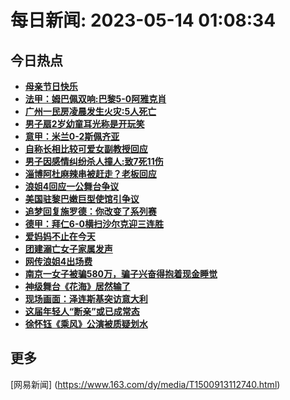 
# 每日新闻: 2023-05-14 01:08:34
## 今日热点

- **[母亲节日快乐](https://www.163.com/search?keyword=%E6%AF%8D%E4%BA%B2%E8%8A%82%E6%97%A5%E5%BF%AB%E4%B9%90)**
- **[法甲：姆巴佩双响:巴黎5-0阿雅克肖](https://www.163.com/search?keyword=%E6%B3%95%E7%94%B2%EF%BC%9A%E5%A7%86%E5%B7%B4%E4%BD%A9%E5%8F%8C%E5%93%8D+%E5%B7%B4%E9%BB%8E5-0%E9%98%BF%E9%9B%85%E5%85%8B%E8%82%96)**
- **[广州一民房凌晨发生火灾:5人死亡](https://www.163.com/search?keyword=%E5%B9%BF%E5%B7%9E%E4%B8%80%E6%B0%91%E6%88%BF%E5%87%8C%E6%99%A8%E5%8F%91%E7%94%9F%E7%81%AB%E7%81%BE+5%E4%BA%BA%E6%AD%BB%E4%BA%A1)**
- **[男子扇2岁幼童耳光称是开玩笑](https://www.163.com/search?keyword=%E7%94%B7%E5%AD%90%E6%89%872%E5%B2%81%E5%B9%BC%E7%AB%A5%E8%80%B3%E5%85%89%E7%A7%B0%E6%98%AF%E5%BC%80%E7%8E%A9%E7%AC%91)**
- **[意甲：米兰0-2斯佩齐亚](https://www.163.com/search?keyword=%E6%84%8F%E7%94%B2%EF%BC%9A%E7%B1%B3%E5%85%B00-2%E6%96%AF%E4%BD%A9%E9%BD%90%E4%BA%9A)**
- **[自称长相比较可爱女副教授回应](https://www.163.com/search?keyword=%E8%87%AA%E7%A7%B0%E9%95%BF%E7%9B%B8%E6%AF%94%E8%BE%83%E5%8F%AF%E7%88%B1%E5%A5%B3%E5%89%AF%E6%95%99%E6%8E%88%E5%9B%9E%E5%BA%94)**
- **[男子因感情纠纷杀人撞人:致7死11伤](https://www.163.com/search?keyword=%E7%94%B7%E5%AD%90%E5%9B%A0%E6%84%9F%E6%83%85%E7%BA%A0%E7%BA%B7%E6%9D%80%E4%BA%BA%E6%92%9E%E4%BA%BA+%E8%87%B47%E6%AD%BB11%E4%BC%A4)**
- **[淄博阿杜麻辣串被赶走？老板回应](https://www.163.com/search?keyword=%E6%B7%84%E5%8D%9A%E9%98%BF%E6%9D%9C%E9%BA%BB%E8%BE%A3%E4%B8%B2%E8%A2%AB%E8%B5%B6%E8%B5%B0%EF%BC%9F%E8%80%81%E6%9D%BF%E5%9B%9E%E5%BA%94)**
- **[浪姐4回应一公舞台争议](https://www.163.com/search?keyword=%E6%B5%AA%E5%A7%904%E5%9B%9E%E5%BA%94%E4%B8%80%E5%85%AC%E8%88%9E%E5%8F%B0%E4%BA%89%E8%AE%AE)**
- **[美国驻黎巴嫩巨型使馆引争议](https://www.163.com/search?keyword=%E7%BE%8E%E5%9B%BD%E9%A9%BB%E9%BB%8E%E5%B7%B4%E5%AB%A9%E5%B7%A8%E5%9E%8B%E4%BD%BF%E9%A6%86%E5%BC%95%E4%BA%89%E8%AE%AE)**
- **[追梦回复施罗德：你改变了系列赛](https://www.163.com/search?keyword=%E8%BF%BD%E6%A2%A6%E5%9B%9E%E5%A4%8D%E6%96%BD%E7%BD%97%E5%BE%B7%EF%BC%9A%E4%BD%A0%E6%94%B9%E5%8F%98%E4%BA%86%E7%B3%BB%E5%88%97%E8%B5%9B)**
- **[德甲：拜仁6-0横扫沙尔克迎三连胜](https://www.163.com/search?keyword=%E5%BE%B7%E7%94%B2%EF%BC%9A%E6%8B%9C%E4%BB%816-0%E6%A8%AA%E6%89%AB%E6%B2%99%E5%B0%94%E5%85%8B%E8%BF%8E%E4%B8%89%E8%BF%9E%E8%83%9C)**
- **[爱妈妈不止在今天](https://www.163.com/search?keyword=%E7%88%B1%E5%A6%88%E5%A6%88%E4%B8%8D%E6%AD%A2%E5%9C%A8%E4%BB%8A%E5%A4%A9)**
- **[团建溺亡女子家属发声](https://www.163.com/search?keyword=%E5%9B%A2%E5%BB%BA%E6%BA%BA%E4%BA%A1%E5%A5%B3%E5%AD%90%E5%AE%B6%E5%B1%9E%E5%8F%91%E5%A3%B0)**
- **[网传浪姐4出场费](https://www.163.com/search?keyword=%E7%BD%91%E4%BC%A0%E6%B5%AA%E5%A7%904%E5%87%BA%E5%9C%BA%E8%B4%B9)**
- **[南京一女子被骗580万，骗子兴奋得抱着现金睡觉](https://www.163.com/search?keyword=%E5%8D%97%E4%BA%AC%E4%B8%80%E5%A5%B3%E5%AD%90%E8%A2%AB%E9%AA%97580%E4%B8%87%EF%BC%8C%E9%AA%97%E5%AD%90%E5%85%B4%E5%A5%8B%E5%BE%97%E6%8A%B1%E7%9D%80%E7%8E%B0%E9%87%91%E7%9D%A1%E8%A7%89)**
- **[神级舞台《花海》居然输了](https://www.163.com/search?keyword=%E7%A5%9E%E7%BA%A7%E8%88%9E%E5%8F%B0%E3%80%8A%E8%8A%B1%E6%B5%B7%E3%80%8B%E5%B1%85%E7%84%B6%E8%BE%93%E4%BA%86)**
- **[现场画面：泽连斯基突访意大利](https://www.163.com/search?keyword=%E7%8E%B0%E5%9C%BA%E7%94%BB%E9%9D%A2%EF%BC%9A%E6%B3%BD%E8%BF%9E%E6%96%AF%E5%9F%BA%E7%AA%81%E8%AE%BF%E6%84%8F%E5%A4%A7%E5%88%A9)**
- **[这届年轻人“断亲”或已成常态](https://www.163.com/search?keyword=%E8%BF%99%E5%B1%8A%E5%B9%B4%E8%BD%BB%E4%BA%BA%E2%80%9C%E6%96%AD%E4%BA%B2%E2%80%9D%E6%88%96%E5%B7%B2%E6%88%90%E5%B8%B8%E6%80%81)**
- **[徐怀钰《乘风》公演被质疑划水](https://www.163.com/search?keyword=%E5%BE%90%E6%80%80%E9%92%B0%E3%80%8A%E4%B9%98%E9%A3%8E%E3%80%8B%E5%85%AC%E6%BC%94%E8%A2%AB%E8%B4%A8%E7%96%91%E5%88%92%E6%B0%B4)**

## 更多
[网易新闻] (https://www.163.com/dy/media/T1500913112740.html)
